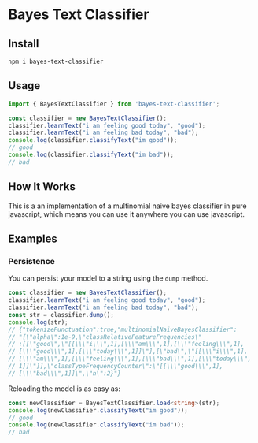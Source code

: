 # Bayes Text Classifier

## Install

```
npm i bayes-text-classifier
```

## Usage

```typescript
import { BayesTextClassifier } from 'bayes-text-classifier';

const classifier = new BayesTextClassifier();
classifier.learnText("i am feeling good today", "good");
classifier.learnText("i am feeling bad today", "bad");
console.log(classifier.classifyText("im good"));
// good
console.log(classifier.classifyText("im bad"));
// bad
```

## How It Works

This is a an implementation of a multinomial naive bayes classifier in pure javascript, which means you can use it anywhere you can use javascript.


## Examples

### Persistence

You can persist your model to a string using the `dump` method.

```typescript
const classifier = new BayesTextClassifier();
classifier.learnText("i am feeling good today", "good");
classifier.learnText("i am feeling bad today", "bad");
const str = classifier.dump();
console.log(str);
// {"tokenizePunctuation":true,"multinomialNaiveBayesClassifier":
// "{\"alpha\":1e-9,\"classRelativeFeatureFrequencies\"
// :[[\"good\",\"[[\\\"i\\\",1],[\\\"am\\\",1],[\\\"feeling\\\",1],
// [\\\"good\\\",1],[\\\"today\\\",1]]\"],[\"bad\",\"[[\\\"i\\\",1],
// [\\\"am\\\",1],[\\\"feeling\\\",1],[\\\"bad\\\",1],[\\\"today\\\",
// 1]]\"]],\"classTypeFrequencyCounter\":\"[[\\\"good\\\",1],
// [\\\"bad\\\",1]]\",\"n\":2}"}
```

Reloading the model is as easy as:

```typescript
const newClassifier = BayesTextClassifier.load<string>(str);
console.log(newClassifier.classifyText("im good"));
// good
console.log(newClassifier.classifyText("im bad"));
// bad
```
